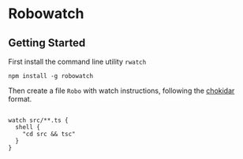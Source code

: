 # Robowatch

## Getting Started

First install the command line utility `rwatch`

```
npm install -g robowatch
```

Then create a file `Robo` with watch instructions, following the [chokidar](https://github.com/paulmillr/chokidar) format.

```

watch src/**.ts {
  shell {
    "cd src && tsc"
  }
}
```
